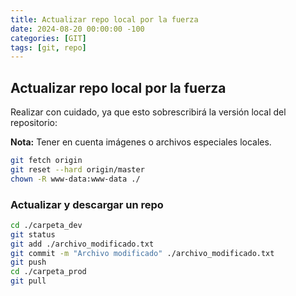 ```yaml
---
title: Actualizar repo local por la fuerza
date: 2024-08-20 00:00:00 -100
categories: [GIT]
tags: [git, repo]
---
```


## Actualizar repo local por la fuerza

Realizar con cuidado, ya que esto sobrescribirá la versión local del repositorio:

**Nota:** Tener en cuenta imágenes o archivos especiales locales.

```bash
git fetch origin
git reset --hard origin/master
chown -R www-data:www-data ./
```

### Actualizar y descargar un repo

```bash
cd ./carpeta_dev
git status
git add ./archivo_modificado.txt
git commit -m "Archivo modificado" ./archivo_modificado.txt
git push
cd ./carpeta_prod
git pull
```
